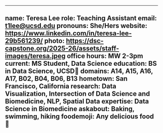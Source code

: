 
---
name: Teresa Lee
role: Teaching Assistant
email: t1lee@ucsd.edu
pronouns: She/Hers
website: https://www.linkedin.com/in/teresa-lee-29b561239/
photo: https://dsc-capstone.org/2025-26/assets/staff-images/teresa.jpeg
office hours: MW 2-3pm
current: MS Student, Data Science
education: BS in Data Science, UCSD🔱
domains: A14, A15, A16, A17, B02, B04, B06, B13
hometown: San Francisco, California
research: Data Visualization, Intersection of Data Science and Biomedicine, NLP, Spatial Data 
expertise: Data Science in Biomedicine
askabout: Baking, swimming, hiking
foodemoji: Any delicious food 🍞
---
